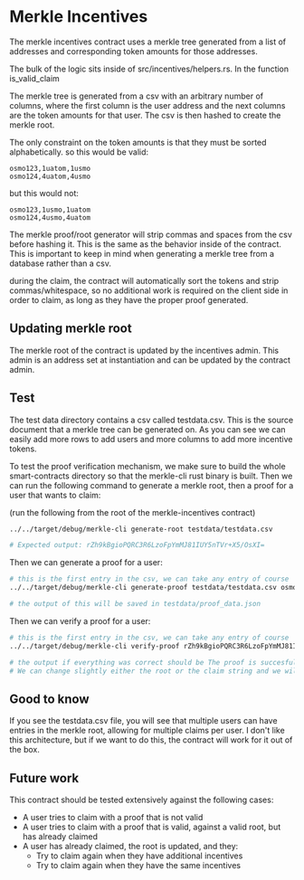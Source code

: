 # Merkle Incentives

The merkle incentives contract uses a merkle tree generated from a list of addresses and corresponding token amounts for those addresses.

The bulk of the logic sits inside of src/incentives/helpers.rs. In the function is_valid_claim

The merkle tree is generated from a csv with an arbitrary number of columns, where the first column is the user address and the next columns are the token amounts for that user. The csv is then hashed to create the merkle root.

The only constraint on the token amounts is that they must be sorted alphabetically. so this would be valid:

```
osmo123,1uatom,1usmo
osmo124,4uatom,4usmo
```

but this would not:

```
osmo123,1usmo,1uatom
osmo124,4usmo,4uatom
```

The merkle proof/root generator will strip commas and spaces from the csv before hashing it. This is the same as the behavior inside of the contract. This is important to keep in mind when generating a merkle tree from a database rather than a csv.

during the claim, the contract will automatically sort the tokens and strip commas/whitespace, so no additional work is required on the client side in order to claim, as long as they have the proper proof generated.

## Updating merkle root
The merkle root of the contract is updated by the incentives admin. This admin is an address set at instantiation and can be updated by the contract admin. 

## Test

The test data directory contains a csv called testdata.csv. This is the source document that a merkle tree can be generated on. As you can see we can easily add more rows to add users and more columns to add more incentive tokens.

To test the proof verification mechanism, we make sure to build the whole smart-contracts directory so that the merkle-cli rust binary is built. Then we can run the following command to generate a merkle root, then a proof for a user that wants to claim:

(run the following from the root of the merkle-incentives contract)

```bash
../../target/debug/merkle-cli generate-root testdata/testdata.csv

# Expected output: rZh9kBgioPQRC3R6LzoFpYmMJ81IUY5nTVr+X5/OsXI=
```

Then we can generate a proof for a user:

```bash
# this is the first entry in the csv, we can take any entry of course
../../target/debug/merkle-cli generate-proof testdata/testdata.csv osmo10004ufcv2aln3vl8defyk9agv5kacrzpkyw5p47uosmo1uxyz testdata/proof_data.json

# the output of this will be saved in testdata/proof_data.json
```

Then we can verify a proof for a user:

```bash
# this is the first entry in the csv, we can take any entry of course
../../target/debug/merkle-cli verify-proof rZh9kBgioPQRC3R6LzoFpYmMJ81IUY5nTVr+X5/OsXI= osmo10004ufcv2aln3vl8defyk9agv5kacrzpkyw5p47uosmo1uxyz testdata/proof_data.json

# the output if everything was correct should be The proof is succesfully verified. Given data is present in the Merkle Tree
# We can change slightly either the root or the claim string and we will see that we don't get the proof verified
```

## Good to know

If you see the testdata.csv file, you will see that multiple users can have entries in the merkle root, allowing for multiple claims per user. I don't like this architecture, but if we want to do this, the contract will work for it out of the box.

## Future work

This contract should be tested extensively against the following cases:

- A user tries to claim with a proof that is not valid
- A user tries to claim with a proof that is valid, against a valid root, but has already claimed
- A user has already claimed, the root is updated, and they:
  - Try to claim again when they have additional incentives
  - Try to claim again when they have the same incentives
